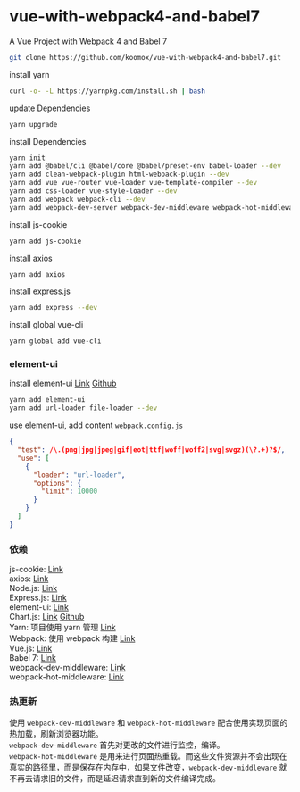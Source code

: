 # vue-with-webpack4-and-babel7

A Vue Project with Webpack 4 and Babel 7

```sh
git clone https://github.com/koomox/vue-with-webpack4-and-babel7.git
```

install yarn

```sh
curl -o- -L https://yarnpkg.com/install.sh | bash
```

update Dependencies

```sh
yarn upgrade
```

install Dependencies

```sh
yarn init
yarn add @babel/cli @babel/core @babel/preset-env babel-loader --dev
yarn add clean-webpack-plugin html-webpack-plugin --dev
yarn add vue vue-router vue-loader vue-template-compiler --dev
yarn add css-loader vue-style-loader --dev
yarn add webpack webpack-cli --dev
yarn add webpack-dev-server webpack-dev-middleware webpack-hot-middleware --dev
```

install js-cookie

```sh
yarn add js-cookie
```

install axios

```sh
yarn add axios
```

install express.js

```sh
yarn add express --dev
```

install global vue-cli

```sh
yarn global add vue-cli
```

### element-ui

install element-ui [Link](https://element.eleme.io/) [Github](https://github.com/ElemeFE/element)

```sh
yarn add element-ui
yarn add url-loader file-loader --dev
```

use element-ui, add content `webpack.config.js`

```json
{
  "test": /\.(png|jpg|jpeg|gif|eot|ttf|woff|woff2|svg|svgz)(\?.+)?$/,
  "use": [
    {
      "loader": "url-loader",
      "options": {
        "limit": 10000
      }
    }
  ]
}
```

### 依赖

js-cookie: [Link](https://github.com/js-cookie/js-cookie)  
axios: [Link](https://github.com/axios/axios)  
Node.js: [Link](https://nodejs.org/en/download/)  
Express.js: [Link](https://expressjs.com/en/starter/installing.html)  
element-ui: [Link](https://element.eleme.io/)  
Chart.js: [Link](https://www.chartjs.org/) [Github](https://github.com/chartjs/Chart.js)  
Yarn: 项目使用 yarn 管理 [Link](https://github.com/yarnpkg/yarn/)  
Webpack: 使用 webpack 构建 [Link](https://webpack.js.org/)  
Vue.js: [Link](https://vuejs.org/v2/guide/installation.html#NPM)  
Babel 7: [Link](https://babeljs.io/docs/en/usage)  
webpack-dev-middleware: [Link](https://github.com/webpack/webpack-dev-middleware)  
webpack-hot-middleware: [Link](https://github.com/webpack-contrib/webpack-hot-middleware/)

### 热更新

使用 `webpack-dev-middleware` 和 `webpack-hot-middleware` 配合使用实现页面的热加载，刷新浏览器功能。  
`webpack-dev-middleware` 首先对更改的文件进行监控，编译。  
`webpack-hot-middleware` 是用来进行页面热重载。而这些文件资源并不会出现在真实的路径里，而是保存在内存中，如果文件改变，`webpack-dev-middleware` 就不再去请求旧的文件，而是延迟请求直到新的文件编译完成。
